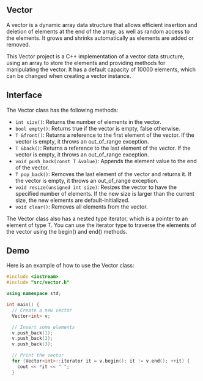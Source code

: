## Vector
A vector is a dynamic array data structure that allows efficient insertion and deletion of elements at the end of the array, as well as random access to the elements. It grows and shrinks automatically as elements are added or removed.

This Vector project is a C++ implementation of a vector data structure, using an array to store the elements and providing methods for manipulating the vector. It has a default capacity of 10000 elements, which can be changed when creating a vector instance.

## Interface

The Vector class has the following methods:

* `int size()`: Returns the number of elements in the vector.
* `bool empty()`: Returns true if the vector is empty, false otherwise.
* `T &front()`: Returns a reference to the first element of the vector. If the vector is empty, it throws an out_of_range exception.
* `T &back()`: Returns a reference to the last element of the vector. If the vector is empty, it throws an out_of_range exception.
* `void push_back(const T &value)`: Appends the element value to the end of the vector.
* `T pop_back()`: Removes the last element of the vector and returns it. If the vector is empty, it throws an out_of_range exception.
* `void resize(unsigned int size)`: Resizes the vector to have the specified number of elements. If the new size is larger than the current size, the new elements are default-initialized.
* `void clear()`: Removes all elements from the vector.

The Vector class also has a nested type iterator, which is a pointer to an element of type T. You can use the iterator type to traverse the elements of the vector using the begin() and end() methods.

## Demo

Here is an example of how to use the Vector class:

```cpp
#include <iostream>
#include "src/vector.h"

using namespace std;

int main() {
  // Create a new vector
  Vector<int> v;

  // Insert some elements
  v.push_back(1);
  v.push_back(2);
  v.push_back(3);

  // Print the vector
  for (Vector<int>::iterator it = v.begin(); it != v.end(); ++it) {
    cout << *it << " ";
  }
```
